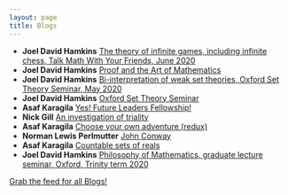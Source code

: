 ```yaml
---
layout: page
title: Blogs
---
```


* **Joel David Hamkins** [The theory of infinite games, including infinite chess, Talk Math With Your Friends, June 2020](http://jdh.hamkins.org/theory-of-infinite-games-tmwyf-june-2020/)
* **Joel David Hamkins** [Proof and the Art of Mathematics](http://jdh.hamkins.org/proof-and-the-art-of-mathematics/)
* **Joel David Hamkins** [Bi-interpretation of weak set theories, Oxford Set Theory Seminar, May 2020](http://jdh.hamkins.org/bi-interpretation-of-weak-set-theories-oxford-set-theory-seminar-may-2020/)
* **Joel David Hamkins** [Oxford Set Theory Seminar](http://jdh.hamkins.org/oxford-set-theory-seminar/)
* **Asaf Karagila** [Yes! Future Leaders Fellowship!](http://karagila.org/2020/future-leaders-fellowship/)
* **Nick Gill** [An investigation of triality](https://nickpgill.github.io/matrices-for-O8-G2-and-3D4)
* **Asaf Karagila** [Choose your own adventure (redux)](http://karagila.org/2020/fatalistic-adventure/)
* **Norman Lewis Perlmutter** [John Conway](http://normanspace.org/2020/04/14/john-conway/)
* **Asaf Karagila** [Countable sets of reals](http://karagila.org/2020/countable-sets-of-reals/)
* **Joel David Hamkins** [Philosophy of Mathematics, graduate lecture seminar, Oxford, Trinity term 2020](http://jdh.hamkins.org/philosophy-of-mathematics-graduate-oxford-tt20/)

[Grab the feed for all Blogs!](Blogs.xml)
